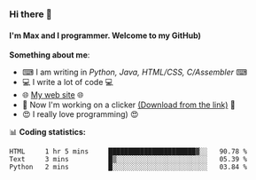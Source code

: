 ### Hi there 👋
#### I'm Max and I programmer. Welcome to my GitHub)

**Something about me**:
- ⌨ I am writing in _Python, Java, HTML/CSS, C/Assembler_ ⌨
- 💻 I write a lot of code 💻
- 🌐 [My web site](https://merive.herokuapp.com/) 🌐
- 🔘 Now I'm working on a clicker [(Download from the link)](https://merive.herokuapp.com/press1mtimes) 🔘
- 😍 I really love programming) 😍

📊 **Coding statistics:**
<!--START_SECTION:waka-->
```text
HTML     1 hr 5 mins     ██████████████████████▓░░   90.78 % 
Text     3 mins          █▒░░░░░░░░░░░░░░░░░░░░░░░   05.39 % 
Python   2 mins          █░░░░░░░░░░░░░░░░░░░░░░░░   03.84 % 
```
<!--END_SECTION:waka-->
